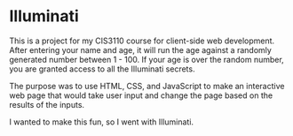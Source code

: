 # Illuminati
This is a project for my CIS3110 course for client-side web development. After entering your name and age, it will run the age against a randomly generated number between 1 - 100.
If your age is over the random number, you are granted access to all the Illuminati secrets.

The purpose was to use HTML, CSS, and JavaScript to make an interactive web page that would take user input and change the page based on the results of the inputs. 

I wanted to make this fun, so I went with Illuminati.
